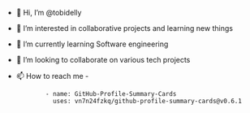 - 👋 Hi, I’m @tobidelly
- 👀 I’m interested in collaborative projects and learning new things 
- 🌱 I’m currently learning Software engineering
- 💞️ I’m looking to collaborate on various tech projects 
- 📫 How to reach me - 

              - name: GitHub-Profile-Summary-Cards
                uses: vn7n24fzkq/github-profile-summary-cards@v0.6.1
            
<!---
tobidelly/tobidelly is a ✨ special ✨ repository because its `README.md` (this file) appears on your GitHub profile.
You can click the Preview link to take a look at your changes.
--->
